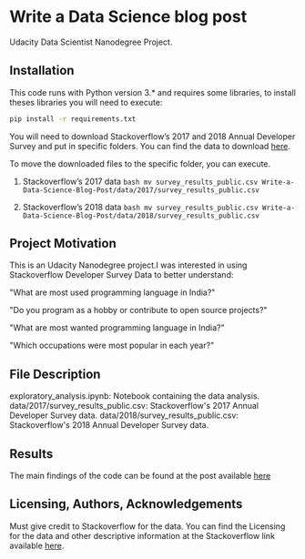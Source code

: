 # Write a Data Science blog post

Udacity Data Scientist Nanodegree Project.


## Installation

This code runs with Python version 3.* and requires some libraries, to install theses libraries you will need to execute:
```bash
pip install -r requirements.txt
```

You will need to download Stackoverflow’s 2017 and 2018 Annual Developer Survey and put in specific folders. You can find the data to download [here](https://insights.stackoverflow.com/survey).

To move the downloaded files to the specific folder, you can execute.

1. Stackoverflow’s 2017 data
```bash mv survey_results_public.csv Write-a-Data-Science-Blog-Post/data/2017/survey_results_public.csv ```

2. Stackoverflow’s 2018 data
```bash mv survey_results_public.csv Write-a-Data-Science-Blog-Post/data/2018/survey_results_public.csv ```

## Project Motivation

This is an Udacity Nanodegree project.I was interested in using Stackoverflow Developer Survey Data to better understand:

"What are most used programming language in India?"

"Do you program as a hobby or contribute to open source projects?"

"What are most wanted programming language in India?"

"Which occupations were most popular in each year?"


## File Description

exploratory_analysis.ipynb: Notebook containing the data analysis.
data/2017/survey_results_public.csv: Stackoverflow's 2017 Annual Developer Survey data.
data/2018/survey_results_public.csv: Stackoverflow's 2018 Annual Developer Survey data.

## Results

The main findings of the code can be found at the post available [here](https://medium.com/p/82bfe33b85d0/edit)

## Licensing, Authors, Acknowledgements

Must give credit to Stackoverflow for the data. You can find the Licensing for the data and other descriptive information at the Stackoverflow link available [here](https://insights.stackoverflow.com/survey).